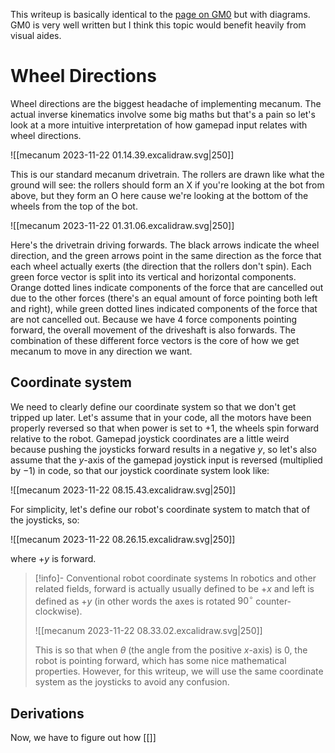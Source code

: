 This writeup is basically identical to the [page on GM0](https://gm0.org/en/latest/docs/software/tutorials/mecanum-drive.html#deriving-mecanum-control-equations) but with diagrams. GM0 is very well written but I think this topic would benefit heavily from visual aides.
# Wheel Directions
Wheel directions are the biggest headache of implementing mecanum. The actual inverse kinematics involve some big maths but that's a pain so let's look at a more intuitive interpretation of how gamepad input relates with wheel directions.

![[mecanum 2023-11-22 01.14.39.excalidraw.svg|250]]

This is our standard mecanum drivetrain. The rollers are drawn like what the ground will see: the rollers should form an X if you're looking at the bot from above, but they form an O here cause we're looking at the bottom of the wheels from the top of the bot.

![[mecanum 2023-11-22 01.31.06.excalidraw.svg|250]]

Here's the drivetrain driving forwards. The black arrows indicate the wheel direction, and the green arrows point in the same direction as the force that each wheel actually exerts (the direction that the rollers don't spin). Each green force vector is split into its vertical and horizontal components. Orange dotted lines indicate components of the force that are cancelled out due to the other forces (there's an equal amount of force pointing both left and right), while green dotted lines indicated components of the force that are not cancelled out. Because we have 4 force components pointing forward, the overall movement of the driveshaft is also forwards. The combination of these different force vectors is the core of how we get mecanum to move in any direction we want.
## Coordinate system
We need to clearly define our coordinate system so that we don't get tripped up later.
Let's assume that in your code, all the motors have been properly reversed so that when power is set to $+1$, the wheels spin forward relative to the robot. Gamepad joystick coordinates are a little weird because pushing the joysticks forward results in a negative $y$, so let's also assume that the $y$-axis of the gamepad joystick input is reversed (multiplied by $-1$) in code, so that our joystick coordinate system look like:

![[mecanum 2023-11-22 08.15.43.excalidraw.svg|250]]

For simplicity, let's define our robot's coordinate system to match that of the joysticks, so:

![[mecanum 2023-11-22 08.26.15.excalidraw.svg|250]]

where $+y$ is forward.
> [!info]- Conventional robot coordinate systems
> In robotics and other related fields, forward is actually usually defined to be $+x$ and left is defined as $+y$ (in other words the axes is rotated $90^\circ$ counter-clockwise).
> 
> ![[mecanum 2023-11-22 08.33.02.excalidraw.svg|250]]
> 
> This is so that when $\theta$ (the angle from the positive $x$-axis) is $0$, the robot is pointing forward, which has some nice mathematical properties. However, for this writeup, we will use the same coordinate system as the joysticks to avoid any confusion.
## Derivations
Now, we have to figure out how [[]]
